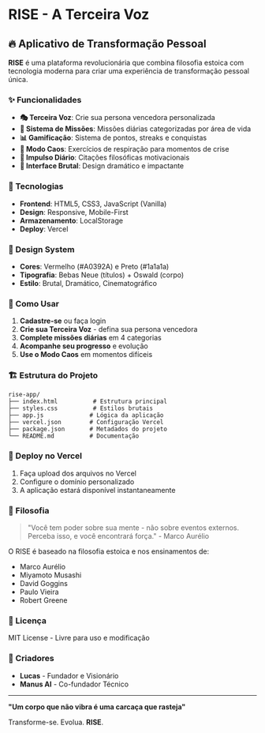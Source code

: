 # RISE - A Terceira Voz

## 🔥 Aplicativo de Transformação Pessoal

**RISE** é uma plataforma revolucionária que combina filosofia estoica com tecnologia moderna para criar uma experiência de transformação pessoal única.

### ✨ Funcionalidades

- **🎭 Terceira Voz**: Crie sua persona vencedora personalizada
- **🎯 Sistema de Missões**: Missões diárias categorizadas por área de vida
- **📊 Gamificação**: Sistema de pontos, streaks e conquistas
- **🚨 Modo Caos**: Exercícios de respiração para momentos de crise
- **💬 Impulso Diário**: Citações filosóficas motivacionais
- **📱 Interface Brutal**: Design dramático e impactante

### 🚀 Tecnologias

- **Frontend**: HTML5, CSS3, JavaScript (Vanilla)
- **Design**: Responsive, Mobile-First
- **Armazenamento**: LocalStorage
- **Deploy**: Vercel

### 🎨 Design System

- **Cores**: Vermelho (#A0392A) e Preto (#1a1a1a)
- **Tipografia**: Bebas Neue (títulos) + Oswald (corpo)
- **Estilo**: Brutal, Dramático, Cinematográfico

### 📱 Como Usar

1. **Cadastre-se** ou faça login
2. **Crie sua Terceira Voz** - defina sua persona vencedora
3. **Complete missões diárias** em 4 categorias
4. **Acompanhe seu progresso** e evolução
5. **Use o Modo Caos** em momentos difíceis

### 🏗️ Estrutura do Projeto

```
rise-app/
├── index.html          # Estrutura principal
├── styles.css          # Estilos brutais
├── app.js             # Lógica da aplicação
├── vercel.json        # Configuração Vercel
├── package.json       # Metadados do projeto
└── README.md          # Documentação
```

### 🔧 Deploy no Vercel

1. Faça upload dos arquivos no Vercel
2. Configure o domínio personalizado
3. A aplicação estará disponível instantaneamente

### 🎯 Filosofia

> "Você tem poder sobre sua mente - não sobre eventos externos. Perceba isso, e você encontrará força." - Marco Aurélio

O RISE é baseado na filosofia estoica e nos ensinamentos de:
- Marco Aurélio
- Miyamoto Musashi  
- David Goggins
- Paulo Vieira
- Robert Greene

### 📄 Licença

MIT License - Livre para uso e modificação

### 👥 Criadores

- **Lucas** - Fundador e Visionário
- **Manus AI** - Co-fundador Técnico

---

**"Um corpo que não vibra é uma carcaça que rasteja"**

Transforme-se. Evolua. **RISE**.

